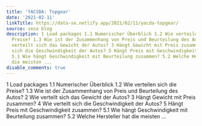 ```yaml
---
title: 'YACSDA: Topgear'
date: '2021-02-11'
linkTitle: https://data-se.netlify.app/2021/02/11/yacda-topgear/
source: sesa blog
description: 1 Load packages 1.1 Numerischer Überblick 1.2 Wie verteilen sich die
  Preise? 1.3 Wie ist der Zusammenhang von Preis und Beurteilung des Autos? 2 Wie
  verteilt sich das Gewicht der Autos? 3 Hängt Gewicht mit Preis zusammen? 4 Wie verteilt
  sich die Geschwindigkeit der Autos? 5 Hängt Preis mit Geschwindigkeit zusammen?
  5.1 Wie hängt Geschwindigkeit mit Beurteilung zusammen? 5.2 Welche Hersteller hat
  die meisten ...
disable_comments: true
---
```

1 Load packages 1.1 Numerischer Überblick 1.2 Wie verteilen sich die Preise? 1.3 Wie ist der Zusammenhang von Preis und Beurteilung des Autos? 2 Wie verteilt sich das Gewicht der Autos? 3 Hängt Gewicht mit Preis zusammen? 4 Wie verteilt sich die Geschwindigkeit der Autos? 5 Hängt Preis mit Geschwindigkeit zusammen? 5.1 Wie hängt Geschwindigkeit mit Beurteilung zusammen? 5.2 Welche Hersteller hat die meisten ...